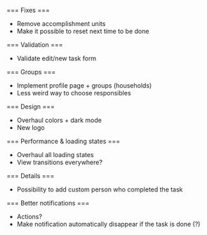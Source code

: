 === Fixes ===
- Remove accomplishment units
- Make it possible to reset next time to be done

=== Validation ===
- Validate edit/new task form

=== Groups ===
- Implement profile page + groups (households)
- Less weird way to choose responsibles

=== Design ===
- Overhaul colors + dark mode
- New logo

=== Performance & loading states ===
- Overhaul all loading states
- View transitions everywhere?

=== Details ===
- Possibility to add custom person who completed the task

=== Better notifications ===
- Actions?
- Make notification automatically disappear if the task is done (?)

